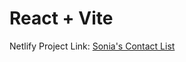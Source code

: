 # React + Vite

Netlify Project Link: [Sonia's Contact List](https://sonia-contact-list.netlify.app)
